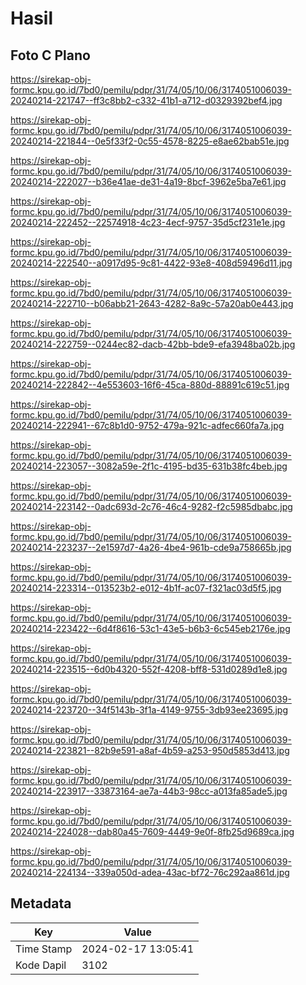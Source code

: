 # Hasil

## Foto C Plano

https://sirekap-obj-formc.kpu.go.id/7bd0/pemilu/pdpr/31/74/05/10/06/3174051006039-20240214-221747--ff3c8bb2-c332-41b1-a712-d0329392bef4.jpg

https://sirekap-obj-formc.kpu.go.id/7bd0/pemilu/pdpr/31/74/05/10/06/3174051006039-20240214-221844--0e5f33f2-0c55-4578-8225-e8ae62bab51e.jpg

https://sirekap-obj-formc.kpu.go.id/7bd0/pemilu/pdpr/31/74/05/10/06/3174051006039-20240214-222027--b36e41ae-de31-4a19-8bcf-3962e5ba7e61.jpg

https://sirekap-obj-formc.kpu.go.id/7bd0/pemilu/pdpr/31/74/05/10/06/3174051006039-20240214-222452--22574918-4c23-4ecf-9757-35d5cf231e1e.jpg

https://sirekap-obj-formc.kpu.go.id/7bd0/pemilu/pdpr/31/74/05/10/06/3174051006039-20240214-222540--a0917d95-9c81-4422-93e8-408d59496d11.jpg

https://sirekap-obj-formc.kpu.go.id/7bd0/pemilu/pdpr/31/74/05/10/06/3174051006039-20240214-222710--b06abb21-2643-4282-8a9c-57a20ab0e443.jpg

https://sirekap-obj-formc.kpu.go.id/7bd0/pemilu/pdpr/31/74/05/10/06/3174051006039-20240214-222759--0244ec82-dacb-42bb-bde9-efa3948ba02b.jpg

https://sirekap-obj-formc.kpu.go.id/7bd0/pemilu/pdpr/31/74/05/10/06/3174051006039-20240214-222842--4e553603-16f6-45ca-880d-88891c619c51.jpg

https://sirekap-obj-formc.kpu.go.id/7bd0/pemilu/pdpr/31/74/05/10/06/3174051006039-20240214-222941--67c8b1d0-9752-479a-921c-adfec660fa7a.jpg

https://sirekap-obj-formc.kpu.go.id/7bd0/pemilu/pdpr/31/74/05/10/06/3174051006039-20240214-223057--3082a59e-2f1c-4195-bd35-631b38fc4beb.jpg

https://sirekap-obj-formc.kpu.go.id/7bd0/pemilu/pdpr/31/74/05/10/06/3174051006039-20240214-223142--0adc693d-2c76-46c4-9282-f2c5985dbabc.jpg

https://sirekap-obj-formc.kpu.go.id/7bd0/pemilu/pdpr/31/74/05/10/06/3174051006039-20240214-223237--2e1597d7-4a26-4be4-961b-cde9a758665b.jpg

https://sirekap-obj-formc.kpu.go.id/7bd0/pemilu/pdpr/31/74/05/10/06/3174051006039-20240214-223314--013523b2-e012-4b1f-ac07-f321ac03d5f5.jpg

https://sirekap-obj-formc.kpu.go.id/7bd0/pemilu/pdpr/31/74/05/10/06/3174051006039-20240214-223422--6d4f8616-53c1-43e5-b6b3-6c545eb2176e.jpg

https://sirekap-obj-formc.kpu.go.id/7bd0/pemilu/pdpr/31/74/05/10/06/3174051006039-20240214-223515--6d0b4320-552f-4208-bff8-531d0289d1e8.jpg

https://sirekap-obj-formc.kpu.go.id/7bd0/pemilu/pdpr/31/74/05/10/06/3174051006039-20240214-223720--34f5143b-3f1a-4149-9755-3db93ee23695.jpg

https://sirekap-obj-formc.kpu.go.id/7bd0/pemilu/pdpr/31/74/05/10/06/3174051006039-20240214-223821--82b9e591-a8af-4b59-a253-950d5853d413.jpg

https://sirekap-obj-formc.kpu.go.id/7bd0/pemilu/pdpr/31/74/05/10/06/3174051006039-20240214-223917--33873164-ae7a-44b3-98cc-a013fa85ade5.jpg

https://sirekap-obj-formc.kpu.go.id/7bd0/pemilu/pdpr/31/74/05/10/06/3174051006039-20240214-224028--dab80a45-7609-4449-9e0f-8fb25d9689ca.jpg

https://sirekap-obj-formc.kpu.go.id/7bd0/pemilu/pdpr/31/74/05/10/06/3174051006039-20240214-224134--339a050d-adea-43ac-bf72-76c292aa861d.jpg


## Metadata

| Key        | Value               |
| ---------- | ------------------- |
| Time Stamp | 2024-02-17 13:05:41 |
| Kode Dapil | 3102                |



